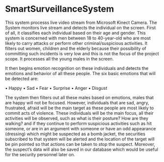 # SmartSurveillanceSystem

This system processs live video stream from Microsoft Kinect Camera. The System monitors live stream and detects the individual on the screen. First of all, it classifies each individual based on their age and gender. This system is concerned with men between 18 to 40-year-old who are most likely to carry attacks or perform other criminal/suspicious activities. It filters out women, children and the elderly because their possibility of committing such incidents is very low and this is not the focus of the project scope. It processes all the young males in the screen.

It then begins emotion recognition on these individuals and detects the emotions and behavior of all these people. The six basic emotions that will be detected are:

•	Happy
•	Sad
•	Fear
•	Surprise
•	Anger
•	Disgust

The system then filters out all these males based on emotions, males that are happy will not be focused. However, individuals that are sad, angry, frustrated, afraid will be the main target as these people are most likely to commit acts of violence. These individuals will be the main focus, all their activities will be observed, such as what is their posture? How are they walking? and if they continue to perform suspicious activities such as hit someone, or are in an argument with someone or have an odd appearance (dressing) which might be suspected as a bomb jacket, the securities subscribed to that system will be alerted and the location of the target will be pin pointed so that actions can be taken to stop the suspect. Moreover, the suspect’s data will also be saved in our database which would be useful for the security personnel later on. 


